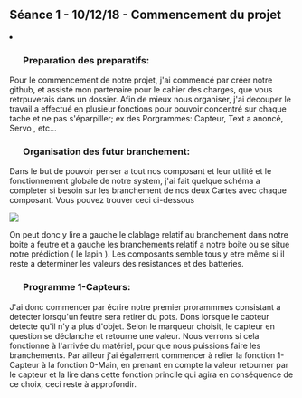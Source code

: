 <h2> Séance 1 - 10/12/18 - Commencement du projet </h1>
<li>
  <ul><h3>Preparation des preparatifs:</h3></ul>
    <p>Pour le commencement de notre projet, j'ai commencé par créer notre github, et assisté mon partenaire pour le cahier des charges, que vous retrpuverais dans un dossier.
    Afin de mieux nous organiser, j'ai decouper le travail a effectué en plusieur fonctions pour pouvoir concentré sur chaque tache et ne pas s'éparpiller;
    ex des Porgrammes: Capteur, Text a anoncé, Servo , etc...
    </p>
    
  <ul><h3>Organisation des futur branchement:</h3></ul>
    <p> Dans le but de pouvoir penser a tout nos composant et leur utilité et le fonctionnement globale de notre system, j'ai fait quelque schéma a completer si besoin sur les branchement de nos deux Cartes avec chaque composant.
    Vous pouvez trouver ceci ci-dessous</p>
    <img src=cablage>
   <p>On peut donc y lire a gauche le clablage relatif au branchement dans notre boite a feutre et a gauche les branchements relatif a notre boite ou se situe notre prédiction ( le lapin ).
    Les composants semble tous y etre même si il reste a determiner les valeurs des resistances et des batteries.</p>
  </ul>
  <ul><h3>Programme 1-Capteurs:</h3> </ul>
  <p> J'ai donc commencer par écrire notre premier prorammmes consistant a detecter lorsqu'un feutre sera retirer du pots. Dons lorsque le caoteur detecte qu'il n'y a plus d'objet.
 Selon le marqueur choisit, le capteur en question se déclanche et retourne une valeur.
 Nous verrons si cela fonctionne à l'arrivée du matériel, pour que nous puissions faire les branchements.
  Par ailleur j'ai également commencer à relier la fonction 1-Capteur à la fonction 0-Main, en prenant en compte la valeur retourner par le capteur et la lire dans cette fonction princile qui agira en conséquence de ce choix, ceci reste à approfondir.
  </p>
 
  </li>
